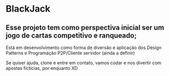 # BlackJack

## Esse projeto tem como perspectiva inicial ser um jogo de cartas competitivo e ranqueado;

Está em desenvolvimento como forma de diversão e aplicação dos Design Patterns e Programação P2P/Cliente servidor (ainda a definir)

Se quiser ajuda, clone e entre em contato, vamos codar e nos divertir com apostas fictícias, por enquanto XD
